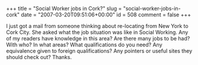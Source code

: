+++
title = "Social Worker jobs in Cork?"
slug = "social-worker-jobs-in-cork"
date = "2007-03-20T09:51:06+00:00"
id = 508
comment = false
+++

I just got a mail from someone thinking about re-locating from New York to Cork City. She asked what the job situation was like in Social Working. Any of my readers have knowledge in this area? Are there many jobs to be had? With who? In what areas? What qualifications do you need? Any equivalence given to foreign qualifications? Any pointers or useful sites they should check out? Thanks.
